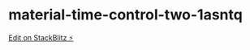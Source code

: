 # material-time-control-two-1asntq

[Edit on StackBlitz ⚡️](https://stackblitz.com/edit/material-time-control-two-1asntq)